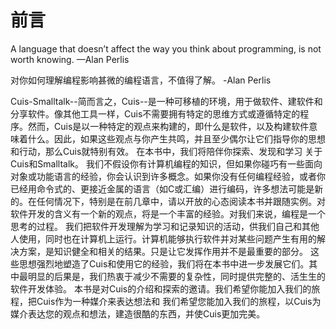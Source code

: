 # 前言
A language that doesn’t affect the way you think about programming, is not worth knowing. —Alan Perlis 

对你如何理解编程影响甚微的编程语言，不值得了解。
-Alan Perlis

Cuis-Smalltalk--简而言之，Cuis--是一种可移植的环境，用于做软件、建软件和分享软件。像其他工具一样，Cuis不需要拥有特定的思维方式或遵循特定的程序。然而，Cuis是以一种特定的观点来构建的，即什么是软件，以及构建软件意味着什么。因此，如果这些观点与你产生共鸣，并且至少偶尔让它们指导你的思想和行动，那么Cuis就特别有效。
在本书中，我们将陪伴你探索、发现和学习 关于Cuis和Smalltalk。
我们不假设你有计算机编程的知识，但如果你碰巧有一些面向对象或功能语言的经验，你会认识到许多概念。如果你没有任何编程经验，或者你已经用命令式的、更接近金属的语言（如C或汇编）进行编码，许多想法可能是新的。在任何情况下，特别是在前几章中，请以开放的心态阅读本书并跟随实例。对软件开发的含义有一个新的观点，将是一个丰富的经验。对我们来说，编程是一个思考的过程。
我们把软件开发理解为学习和记录知识的活动，供我们自己和其他人使用，同时也在计算机上运行。计算机能够执行软件并对某些问题产生有用的解决方案，是知识健全和相关的结果。只是让它发挥作用并不是最重要的部分。
这些思想强烈地塑造了Cuis和使用它的经验，我们将在本书中进一步发展它们。其中最明显的后果是，我们热衷于减少不需要的复杂性，同时提供完整的、活生生的软件开发体验。
本书是对Cuis的介绍和探索的邀请。我们希望你能加入我们的旅程，把Cuis作为一种媒介来表达想法和 我们希望您能加入我们的旅程，以Cuis为媒介表达您的观点和想法，建造很酷的东西，并使Cuis更加完美。